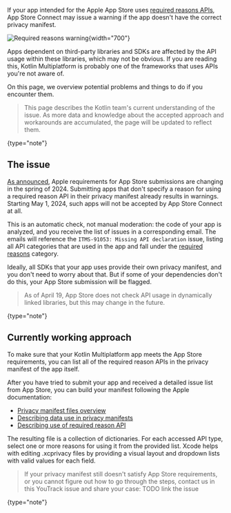 [//]: # (title: Privacy manifest for apps dependent on KMP)

If your app intended for the Apple App Store uses [required reasons APIs](https://developer.apple.com/documentation/bundleresources/privacy_manifest_files/describing_use_of_required_reason_api),
App Store Connect may issue a warning if the app doesn't have the correct privacy manifest.

![Required reasons warning](app-store-required-reasons-warning.png){width="700"}

Apps dependent on third-party libraries and SDKs are affected by the API usage within these libraries, which may not be obvious.
If you are reading this, Kotlin Multiplatform is probably one of the frameworks that uses APIs you're not aware of.

On this page, we overview potential problems and things to do if you encounter them.

> This page describes the Kotlin team's current understanding of the issue. As more data and knowledge about
> the accepted approach and workarounds are accumulated, the page will be updated to reflect them.
>
{type="note"}

## The issue

[As announced](https://developer.apple.com/news/?id=r1henawx),
Apple requirements for App Store submissions are changing in the spring of 2024. Submitting apps that don't specify
a reason for using a required reason API in their privacy manifest already results in warnings. Starting May 1, 2024,
such apps will not be accepted by App Store Connect at all.

This is an automatic check, not manual moderation: the code of your app is analyzed, and you receive the list of issues
in a corresponding email.
The emails will reference the `ITMS-91053: Missing API declaration` issue, listing all API categories that
are used in the app and fall under the [required reasons](https://developer.apple.com/documentation/bundleresources/privacy_manifest_files/describing_use_of_required_reason_api)
category.

Ideally, all SDKs that your app uses provide their own privacy manifest, and you don't need to worry about that.
But if some of your dependencies don't do this, your App Store submission will be flagged.

> As of April 19, App Store does not check API usage in dynamically linked libraries, but this may change in the
> future.
>
{type="note"}

## Currently working approach

To make sure that your Kotlin Multiplatform app meets the App Store requirements, you can list all of the required reason APIs
in the privacy manifest of the app itself.

After you have tried to submit your app and received a detailed issue list from App Store, you can build your manifest
following the Apple documentation:

* [Privacy manifest files overview](https://developer.apple.com/documentation/bundleresources/privacy_manifest_files)
* [Describing data use in privacy manifests](https://developer.apple.com/documentation/bundleresources/privacy_manifest_files/describing_data_use_in_privacy_manifests)
* [Describing use of required reason API](https://developer.apple.com/documentation/bundleresources/privacy_manifest_files/describing_use_of_required_reason_api)

The resulting file is a collection of dictionaries. For each accessed API type, select one or more reasons for using it
from the provided list. Xcode helps with editing .xcprivacy files by providing a visual layout and dropdown lists with
valid values for each field.

> If your privacy manifest still doesn't satisfy App Store requirements, or you cannot figure out how to go through the steps,
> contact us in this YouTrack issue and share your case: TODO link the issue
>
{type="note"}
